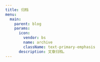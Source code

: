 ```yaml
---
title: 归档
menu:
  main:
    parent: blog
    params:
      icon:
        vendor: bs
        name: archive
        className: text-primary-emphasis
      description: 文章归档。
---
```

